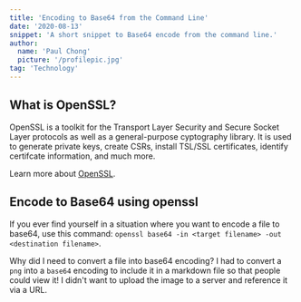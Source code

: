 ```yaml
---
title: 'Encoding to Base64 from the Command Line'
date: '2020-08-13'
snippet: 'A short snippet to Base64 encode from the command line.'
author:
  name: 'Paul Chong'
  picture: '/profilepic.jpg'
tag: 'Technology'
---
```


## What is OpenSSL?

OpenSSL is a toolkit for the Transport Layer Security and Secure Socket Layer protocols as well as a general-purpose cyptography library. It is used to generate private keys, create CSRs, install TSL/SSL certificates, identify certifcate information, and much more.

Learn more about [OpenSSL](https://www.openssl.org/).

## Encode to Base64 using openssl

If you ever find yourself in a situation where you want to encode a file to base64, use this command: `openssl base64 -in <target filename> -out <destination filename>`.

Why did I need to convert a file into base64 encoding? I had to convert a `png` into a `base64` encoding to include it in a markdown file so that people could view it! I didn't want to upload the image to a server and reference it via a URL.
